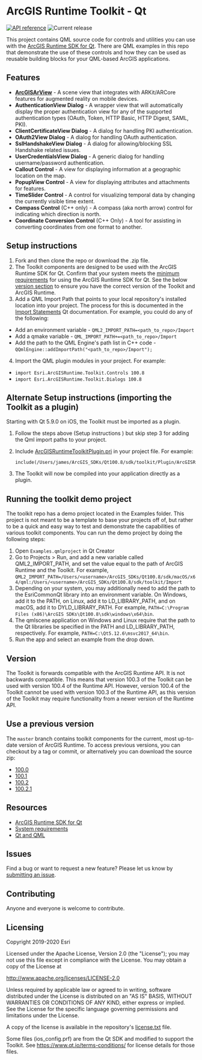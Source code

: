 # ArcGIS Runtime Toolkit - Qt

[![API reference](https://img.shields.io/badge/API_Reference-purple)](https://developers.arcgis.com/qt/latest/toolkit/api-reference/) ![Current release](https://img.shields.io/github/v/release/esri/arcgis-runtime-toolkit-qt?label=current%20release)

This project contains QML source code for controls and utilities you can use with the [ArcGIS Runtime SDK for Qt](http://developers.arcgis.com/qt). There are QML examples in this repo that demonstrate the use of these controls and how they can be used as reusable building blocks for your QML-based ArcGIS applications.

## Features

- **[ArcGISArView](https://github.com/Esri/arcgis-runtime-toolkit-qt/blob/master/Common/AR/README.md)** - A scene view that integrates with ARKit/ARCore features for augmented reality on mobile devices.
- **AuthenticationView Dialog** - A wrapper view that will automatically display the proper authentication view for any of the supported authentication types (OAuth, Token, HTTP Basic, HTTP Digest, SAML, PKI).
- **ClientCertificateView Dialog** - A dialog for handling PKI authentication.
- **OAuth2View Dialog** - A dialog for handling OAuth authentication.
- **SslHandshakeView Dialog** - A dialog for allowing/blocking SSL Handshake related issues.
- **UserCredentialsView Dialog** - A generic dialog for handling username/password authentication.
- **Callout Control** - A view for displaying information at a geographic location on the map.
- **PopupView Control** - A view for displaying attributes and attachments for features.
- **TimeSlider Control** - A control for visualizing temporal data by changing the currently visible time extent.
- **Compass Control** (C++ only) - A compass (aka north arrow) control for indicating which direction is north.
- **Coordinate Conversion Control** (C++ Only) - A tool for assisting in converting coordinates from one format to another.

## Setup instructions 

1. Fork and then clone the repo or download the .zip file.
2. The Toolkit components are designed to be used with the ArcGIS Runtime SDK for Qt. Confirm that your system meets the [minimum requirements](https://developers.arcgis.com/qt/latest/qml/guide/arcgis-runtime-sdk-for-qt-system-requirements.htm) for using the ArcGIS Runtime SDK for Qt. See the below [version section](#version) to ensure you have the correct version of the Toolkit and ArcGIS Runtime.
3. Add a QML Import Path that points to your local repository's installed location into your project. The process for this is documented in the [Import Statements](http://doc.qt.io/qt-5/qtqml-syntax-imports.html#qml-import-path) Qt documentation. For example, you could do any of the following:
  - Add an environment variable - `QML2_IMPORT_PATH=<path_to_repo>/Import`
  - Add a qmake variable - `QML_IMPORT_PATH+=<path_to_repo>/Import`
  - Add the path to the QML Engine's path list in C++ code - `QQmlEngine::addImportPath("<path_to_repo>/Import");`
4. Import the QML plugin modules in your project. For example:
  - `import Esri.ArcGISRuntime.Toolkit.Controls 100.8`
  - `import Esri.ArcGISRuntime.Toolkit.Dialogs 100.8`

## Alternate Setup instructions (importing the Toolkit as a plugin)

Starting with Qt 5.9.0 on iOS, the Toolkit must be imported as a plugin.

1. Follow the steps above (Setup instructions ) but skip step 3 for adding the Qml import paths to your project.
2. Include [ArcGISRuntimeToolkitPlugin.pri](Plugin/ArcGISRuntimeToolkitPlugin.pri) in your project file. For example:

    ```qmake 
    include(/Users/james/ArcGIS_SDKs/Qt100.8/sdk/toolkit/Plugin/ArcGISRuntimeToolkitPlugin.pri)
    ```

3. The Toolkit will now be compiled into your application directly as a plugin.

## Running the toolkit demo project

The toolkit repo has a demo project located in the Examples folder. This project is not meant to be a template to base your projects off of, but rather to be a quick and easy way to test and demonstrate the capabilities of various toolkit components. You can run the demo project by doing the following steps:

1. Open `Examples.qmlproject` in Qt Creator
2. Go to Projects > Run, and add a new variable called QML2_IMPORT_PATH, and set the value equal to the path of ArcGIS Runtime and the Toolkit. For example, `QML2_IMPORT_PATH=/Users/<username>/ArcGIS_SDKs/Qt100.8/sdk/macOS/x64/qml:/Users/<username>/ArcGIS_SDKs/Qt100.8/sdk/toolkit/Import`
3. Depending on your system, you may additionally need to add the path to the EsriCommonQt library into an environment variable. On Windows, add it to the PATH, on Linux, add it to LD_LIBRARY_PATH, and on macOS, add it to DYLD_LIBRARY_PATH. For example, `PATH=C:\Program Files (x86)\ArcGIS SDKs\Qt100.8\sdk\windows\x64\bin`.
4. The qmlscene application on Windows and Linux require that the path to the Qt libraries be specified in the PATH and LD_LIBRARY_PATH, respectively. For example, `PATH=C:\Qt5.12.6\msvc2017_64\bin`.
5. Run the app and select an example from the drop down.

## Version

The Toolkit is forwards compatible with the ArcGIS Runtime API. It is not backwards compatible. This means that version 100.3 of the Toolkit can be used with version 100.4 of the Runtime API. However, version 100.4 of the Toolkit cannot be used with version 100.3 of the Runtime API, as this version of the Toolkit may require functionality from a newer version of the Runtime API.

## Use a previous version

The `master` branch contains toolkit components for the current, most up-to-date version of ArcGIS Runtime. To access previous versions, you can checkout by a tag or commit, or alternatively you can download the source zip:

- [100.0](https://github.com/Esri/arcgis-runtime-toolkit-qt/releases/tag/1529)
- [100.1](https://github.com/Esri/arcgis-runtime-toolkit-qt/releases/tag/1744)
- [100.2](https://github.com/Esri/arcgis-runtime-toolkit-qt/releases/tag/1912)
- [100.2.1](https://github.com/Esri/arcgis-runtime-toolkit-qt/releases/tag/100.2.1)

## Resources

* [ArcGIS Runtime SDK for Qt](https://developers.arcgis.com/qt/)
* [System requirements](https://developers.arcgis.com/qt/latest/qml/guide/system-requirements.htm)
* [Qt and QML](http://www.qt.io/)

## Issues

Find a bug or want to request a new feature?  Please let us know by [submitting an issue](https://github.com/Esri/arcgis-runtime-toolkit-qt/issues/new).

## Contributing

Anyone and everyone is welcome to contribute.

## Licensing
Copyright 2019-2020 Esri

Licensed under the Apache License, Version 2.0 (the "License");
you may not use this file except in compliance with the License.
You may obtain a copy of the License at

http://www.apache.org/licenses/LICENSE-2.0

Unless required by applicable law or agreed to in writing, software
distributed under the License is distributed on an "AS IS" BASIS,
WITHOUT WARRANTIES OR CONDITIONS OF ANY KIND, either express or implied.
See the License for the specific language governing permissions and
limitations under the License.

A copy of the license is available in the repository's [license.txt](license.txt) file.

Some files (ios_config.prf) are from the Qt SDK and modified to support the Toolkit.
See https://www.qt.io/terms-conditions/ for license details for those files.
